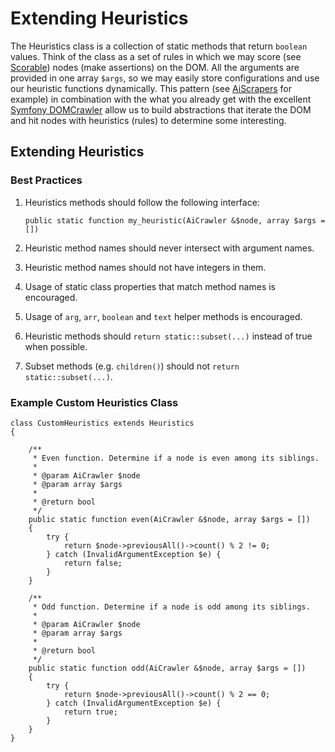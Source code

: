 # Extending Heuristics


The Heuristics class is a collection of static methods that return `boolean` values. Think of the class as a set of rules in which we may score (see [Scorable](../scorable.md)) nodes (make assertions) on the DOM. All the arguments are provided in one array `$args`, so we may easily store configurations and use our heuristic functions dynamically. This pattern (see [AiScrapers](../../AiScrapers/README.md) for example) in combination with the what you already get with the excellent [Symfony DOMCrawler](http://symfony.com/doc/current/components/dom_crawler.html) allow us to build abstractions that iterate the DOM and hit nodes with heuristics (rules) to determine some interesting.

## Extending Heuristics

### Best Practices

1. Heuristics methods should follow the following interface: 

   `public static function my_heuristic(AiCrawler &$node, array $args = [])`
2. Heuristic method names should never intersect with argument names.
3. Heuristic method names should not have integers in them.
4. Usage of static class properties that match method names is encouraged.
5. Usage of `arg`, `arr`, `boolean` and `text` helper methods is encouraged.
6. Heuristic methods should `return static::subset(...)` instead of true when possible.
7. Subset methods (e.g. `children()`) should not `return static::subset(...)`.

### Example Custom Heuristics Class
    
    class CustomHeuristics extends Heuristics
    {
    
        /**
         * Even function. Determine if a node is even among its siblings.
         *
         * @param AiCrawler $node
         * @param array $args
         *
         * @return bool
         */
        public static function even(AiCrawler &$node, array $args = [])
        {
            try {
                return $node->previousAll()->count() % 2 != 0;
            } catch (InvalidArgumentException $e) {
                return false;
            }
        }
    
        /**
         * Odd function. Determine if a node is odd among its siblings.
         *
         * @param AiCrawler $node
         * @param array $args
         *
         * @return bool
         */
        public static function odd(AiCrawler &$node, array $args = [])
        {
            try {
                return $node->previousAll()->count() % 2 == 0;
            } catch (InvalidArgumentException $e) {
                return true;
            }
        }
    }
